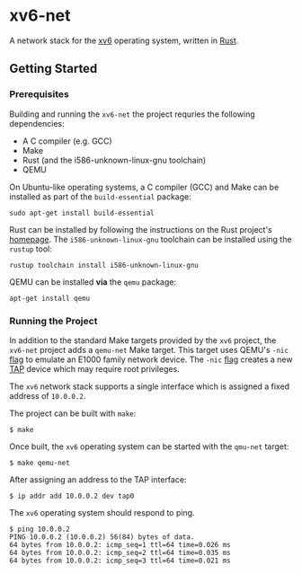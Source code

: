 # xv6-net

A network stack for the [xv6](https://en.wikipedia.org/wiki/Xv6) operating
system, written in [Rust](https://www.rust-lang.org).

## Getting Started

### Prerequisites

Building and running the `xv6-net` the project requries the following dependencies:

- A C compiler (e.g. GCC)
- Make
- Rust (and the i586-unknown-linux-gnu toolchain)
- QEMU

On Ubuntu-like operating systems, a C compiler (GCC) and Make can be installed
as part of the `build-essential` package:

```shell
sudo apt-get install build-essential
```

Rust can be installed by following the instructions on the Rust project's
[homepage](https://www.rust-lang.org/tools/install). The
`i586-unknown-linux-gnu` toolchain can be installed using the `rustup` tool:

```shell
rustup toolchain install i586-unknown-linux-gnu
```

QEMU can be installed **via** the `qemu` package:

```shell
apt-get install qemu
```

### Running the Project

In addition to the standard Make targets provided by the `xv6` project, the
`xv6-net` project adds a `qemu-net` Make target. This target uses QEMU's `-nic`
[flag](https://wiki.qemu.org/Documentation/Networking) to emulate an E1000
family network device. The `-nic`
[flag](https://wiki.qemu.org/Documentation/Networking) creates a new
[TAP](https://en.wikipedia.org/wiki/TUN/TAP) device which may require root
privileges.

The `xv6` network stack supports a single interface which is assigned a fixed
address of `10.0.0.2`.

The project can be built with `make`:

```shell
$ make
```

Once built, the `xv6` operating system can be started with the `qmu-net` target:

```shell
$ make qemu-net
```
After assigning an address to the TAP interface:

```shell
$ ip addr add 10.0.0.2 dev tap0
```

The `xv6` operating system should respond to ping.

```shell
$ ping 10.0.0.2
PING 10.0.0.2 (10.0.0.2) 56(84) bytes of data.
64 bytes from 10.0.0.2: icmp_seq=1 ttl=64 time=0.026 ms
64 bytes from 10.0.0.2: icmp_seq=2 ttl=64 time=0.035 ms
64 bytes from 10.0.0.2: icmp_seq=3 ttl=64 time=0.021 ms
```
